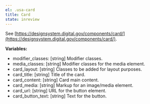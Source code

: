 ```yaml
---
el: .usa-card
title: Card
state: inreview
---
```

See [https://designsystem.digital.gov/components/card/](https://designsystem.digital.gov/components/card/).

__Variables:__
* modifier_classes: [string] Modifier classes.
* media_classes: [string] Modifier classes for the media element.
* card_layout: [string] Classes to be added for layout purposes.
* card_title: [string] Title of the card.
* card_content: [string] Card main content.
* card_media: [string] Markup for an image/media element.
* card_url: [string] URL for the button element.
* card_button_text: [string] Text for the button.
